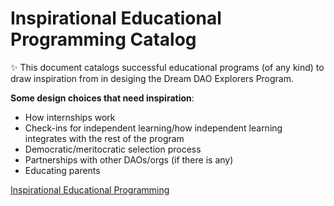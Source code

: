 # Inspirational Educational Programming Catalog

<aside>
✨ This document catalogs successful educational programs (of any kind) to draw inspiration from in desiging the Dream DAO Explorers Program. 

**Some design choices that need inspiration**:

- How internships work
- Check-ins for independent learning/how independent learning integrates with the rest of the program
- Democratic/meritocratic selection process
- Partnerships with other DAOs/orgs (if there is any)
- Educating parents
</aside>

[Inspirational Educational Programming ](Inspirational%20Educational%20Programming%20Catalog%2043ede91ca848425db3bbed063ba9d082/Inspirational%20Educational%20Programming%20e5b16dbcbb594e4bb46fa1fbbf6537c7.csv)